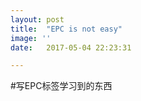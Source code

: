 ```yaml
---
layout: post
title:  "EPC is not easy"
image: ''
date:   2017-05-04 22:23:31

---
```


#写EPC标签学习到的东西

